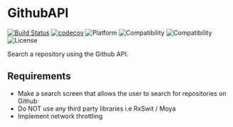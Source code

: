 # GithubAPI
[![Build Status](https://travis-ci.com/jbdtky/github-api-ios.svg?branch=master)](https://travis-ci.com/jbdtky/github-api-ios)
[![codecov](https://codecov.io/gh/jbdtky/github-api-ios/branch/master/graph/badge.svg?token=FRvZH4tttT)](https://codecov.io/gh/jbdtky/github-api-ios)
![Platform](https://img.shields.io/badge/platform-ios-black.svg) 
![Compatibility](https://img.shields.io/badge/iOS-+10.0-orange.svg) 
![Compatibility](https://img.shields.io/badge/Swift-5.0-orange.svg) 
![License](https://img.shields.io/badge/License-MIT-lightgrey.svg) 

Search a repository using the Github API.

## Requirements
- Make a search screen that allows the user to search for repositories on Github
- Do NOT use any third party libraries i.e RxSwit / Moya
- Implement network throttling
